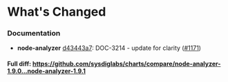 # What's Changed

### Documentation
- **node-analyzer** [d43443a7](https://github.com/sysdiglabs/charts/commit/d43443a732bdbf710e094ea8ad8173d36c2fdc02): DOC-3214 - update for clarity ([#1171](https://github.com/sysdiglabs/charts/issues/1171))

#### Full diff: https://github.com/sysdiglabs/charts/compare/node-analyzer-1.9.0...node-analyzer-1.9.1
